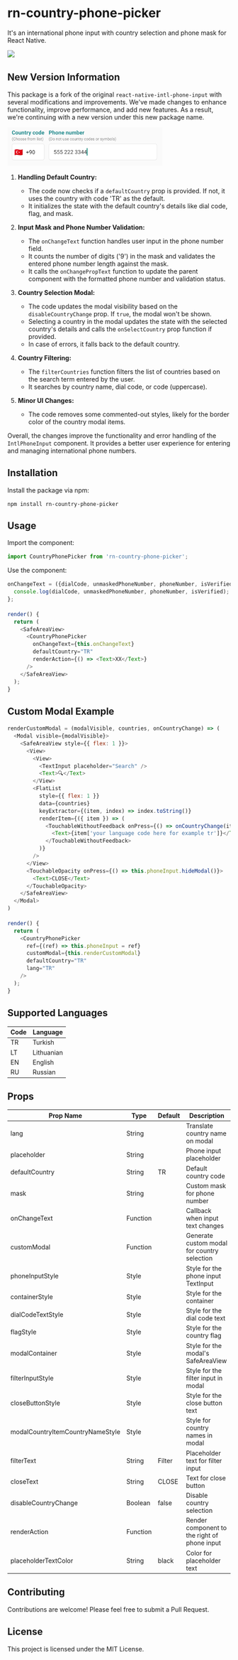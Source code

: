 # rn-country-phone-picker

It's an international phone input with country selection and phone mask for React Native.

![](mgif.gif)

## New Version Information

This package is a fork of the original `react-native-intl-phone-input` with several modifications and improvements. We've made changes to enhance functionality, improve performance, and add new features. As a result, we're continuing with a new version under this new package name.

![](image.png)

1. **Handling Default Country:**
    - The code now checks if a `defaultCountry` prop is provided. If not, it uses the country with code 'TR' as the default.
    - It initializes the state with the default country's details like dial code, flag, and mask.

2. **Input Mask and Phone Number Validation:**
    - The `onChangeText` function handles user input in the phone number field.
    - It counts the number of digits ('9') in the mask and validates the entered phone number length against the mask.
    - It calls the `onChangePropText` function to update the parent component with the formatted phone number and validation status.

3. **Country Selection Modal:**
    - The code updates the modal visibility based on the `disableCountryChange` prop. If `true`, the modal won't be shown.
    - Selecting a country in the modal updates the state with the selected country's details and calls the `onSelectCountry` prop function if provided.
    - In case of errors, it falls back to the default country.

4. **Country Filtering:**
    - The `filterCountries` function filters the list of countries based on the search term entered by the user.
    - It searches by country name, dial code, or code (uppercase).

5. **Minor UI Changes:**
    - The code removes some commented-out styles, likely for the border color of the country modal items.

Overall, the changes improve the functionality and error handling of the `IntlPhoneInput` component. It provides a better user experience for entering and managing international phone numbers.


## Installation

Install the package via npm:

```
npm install rn-country-phone-picker
```

## Usage

Import the component:

```javascript
import CountryPhonePicker from 'rn-country-phone-picker';
```

Use the component:

```javascript
onChangeText = ({dialCode, unmaskedPhoneNumber, phoneNumber, isVerified}) => {
  console.log(dialCode, unmaskedPhoneNumber, phoneNumber, isVerified);
};

render() {
  return (
    <SafeAreaView>
      <CountryPhonePicker 
        onChangeText={this.onChangeText} 
        defaultCountry="TR" 
        renderAction={() => <Text>XX</Text>} 
      />
    </SafeAreaView>
  );
}
```

## Custom Modal Example

```javascript
renderCustomModal = (modalVisible, countries, onCountryChange) => (
  <Modal visible={modalVisible}>
    <SafeAreaView style={{ flex: 1 }}>
      <View>
        <View>
          <TextInput placeholder="Search" />
          <Text>🔍</Text>
        </View>
        <FlatList
          style={{ flex: 1 }}
          data={countries}
          keyExtractor={(item, index) => index.toString()}
          renderItem={({ item }) => (
            <TouchableWithoutFeedback onPress={() => onCountryChange(item.code)}>
              <Text>{item['your language code here for example tr']}</Text>
            </TouchableWithoutFeedback>
          )}
        />
      </View>
      <TouchableOpacity onPress={() => this.phoneInput.hideModal()}>
        <Text>CLOSE</Text>
      </TouchableOpacity>
    </SafeAreaView>
  </Modal>
)

render() {
  return (
    <CountryPhonePicker
      ref={(ref) => this.phoneInput = ref}
      customModal={this.renderCustomModal}
      defaultCountry="TR"
      lang="TR"
    />
  );
}
```

## Supported Languages

| Code | Language |
|------|----------|
| TR   | Turkish  |
| LT   | Lithuanian |
| EN   | English  |
| RU   | Russian  |

## Props

| Prop Name | Type | Default | Description |
|-----------|------|---------|-------------|
| lang | String | | Translate country name on modal |
| placeholder | String | | Phone input placeholder |
| defaultCountry | String | TR | Default country code |
| mask | String | | Custom mask for phone number |
| onChangeText | Function | | Callback when input text changes |
| customModal | Function | | Generate custom modal for country selection |
| phoneInputStyle | Style | | Style for the phone input TextInput |
| containerStyle | Style | | Style for the container |
| dialCodeTextStyle | Style | | Style for the dial code text |
| flagStyle | Style | | Style for the country flag |
| modalContainer | Style | | Style for the modal's SafeAreaView |
| filterInputStyle | Style | | Style for the filter input in modal |
| closeButtonStyle | Style | | Style for the close button text |
| modalCountryItemCountryNameStyle | Style | | Style for country names in modal |
| filterText | String | Filter | Placeholder text for filter input |
| closeText | String | CLOSE | Text for close button |
| disableCountryChange | Boolean | false | Disable country selection |
| renderAction | Function | | Render component to the right of phone input |
| placeholderTextColor | String | black | Color for placeholder text |

## Contributing

Contributions are welcome! Please feel free to submit a Pull Request.

## License

This project is licensed under the MIT License.